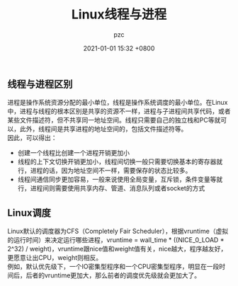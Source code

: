 ﻿---
layout: post
author: pzc
title: Linux线程与进程
tags: [OS, 线程, 进程]
date: 2021-01-01 15:32 +0800
toc:  true
---

## 线程与进程区别
进程是操作系统资源分配的最小单位，线程是操作系统调度的最小单位。在Linux中，进程与线程的根本区别是共享的资源不一样，进程与子进程间共享代码，或者某些文件描述符，但不共享同一地址空间。线程只需要自己的独立栈和PC等就可以，此外，线程间是共享进程的地址空间的，包括文件描述符等。  
因此，可以得出：
- 创建一个线程比创建一个进程开销更加小
- 线程的上下文切换开销更加小，线程间切换一般只需要切换基本的寄存器就行，进程的话，因为地址空间不一样，需要保存的状态比较多。
- 线程间通信同步更加容易，一般来说使用全局变量，互斥锁，条件变量等就行，进程间则需要使用共享内存、管道、消息队列或者socket的方式

## Linux调度
Linux默认的调度器为CFS（Completely Fair Scheduler），根据vruntime（虚拟的运行时间）来决定运行哪些进程，vruntime = wall_time * ((NICE_0_LOAD * 2^32) / weight)，vruntime跟nice值和weight值有关，nice越大，程序越友好，更愿意让出CPU，weight则相反。  
例如，默认优先级下，一个IO密集型程序和一个CPU密集型程序，明显在一段时间后，后者的vruntime更加大，那么前者的调度优先级就会更加大了。